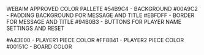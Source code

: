 WEBAIM APPROVED COLOR PALLETE
#54B9C4 - BACKGROUND
#00A9C2 - PADDING BACKGROUND FOR MESSAGE AND TITLE
#EBFDFF - BORDER FOR MESSAGE AND TITLE
#94B0B3 - BUTTONS FOR PLAYER NAME SETTINGS AND RESET

#A43E00 - PLAYER1 PIECE COLOR
#FF8B41 - PLAYER2 PIECE COLOR
#00151C - BOARD COLOR

